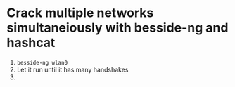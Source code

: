 # Crack multiple networks simultaneiously with besside-ng and hashcat

1. `besside-ng wlan0`
2. Let it run until it has many handshakes
3. 